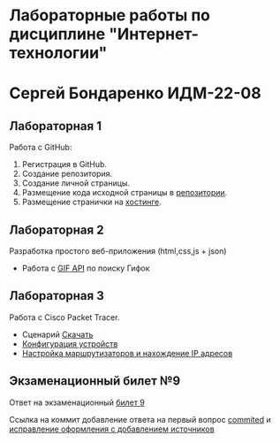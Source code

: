 # Лабораторные работы по дисциплине "Интернет-технологии"

# Сергей Бондаренко ИДМ-22-08

## Лабораторная 1
Работа с GitHub:
1. Регистрация в GitHub.
2. Создание репозитория.
3. Создание личной страницы.
4. Размещение кода исходной страницы в [репозитории](https://github.com/sergeybond99/Internet-technologies). 
5. Размещение странички на [хостинге](https://sergeybond99.github.io/Internet-technologies/).

## Лабораторная 2
Разработка простого веб-приложения (html,css,js + json)
+ Работа с [GIF API](https://sergeybond99.github.io/Internet-technologies/API/index.html) по поиску Гифок

## Лабораторная 3
Работа с Cisco Packet Tracer.
* Сценарий [Скачать](https://github.com/sergeybond99/Internet-technologies/blob/master/Cisco/Проект.pka)
* [Конфигурация устройств](https://github.com/sergeybond99/Internet-technologies/blob/master/Cisco/Конфигурация%20устройств.pdf)
* [Настройка маршрутизаторов и нахождение IP адресов](https://github.com/sergeybond99/Internet-technologies/blob/master/Cisco/Настройка%20маршрутизаторов%20и%20нахождение%20IP%20адресов.txt)

## Экзаменационный билет №9
Ответ на экзаменационный [билет 9](https://github.com/stankin/inet-2022/wiki/exam09)

Ссылка на коммит добавление ответа на первый вопрос [commited](https://github.com/stankin/inet-2022/wiki/exam09/_compare/f1667d00b229c2471aab1307daa837e1e65dd106) и [исправление оформления с добавлением источников](https://github.com/stankin/inet-2022/wiki/exam09/_compare/2f61b13067437e24c283cef72746a029f3f1f6fb...a950caf44c5495c9ffdfd1cd9a02b63d85f8632a)
